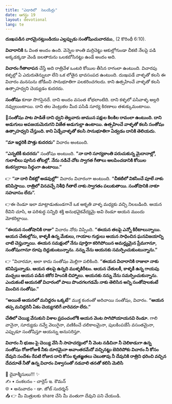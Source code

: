 ```yaml
---
title: "ఎడారిలో  సెలయేర్లు"
date: ఆగస్టు 19
layout: devotional
lang: te
---
```



**దుఃఖపడిన వారమైనట్లుండియు ఎల్లప్పుడు సంతోషించువారము**_ (2 కొరింథీ 6:10). 

**విచారానికి** ఓ వింత అందం ఉంది. వెన్నెల కాంతి మర్రిచెట్టు ఆకుల్లోగుండా చీకటి నేలపై పడి అక్కడక్కడా వెండి జలతారును ఒలకబోసినట్టు ఉండే అందం అది.

**విచారం గీతాలాపన** చేస్తే అది రాత్రివేళ ఒంటరి కోయిల తీసిన రాగంలా ఉంటుంది. విచారపు కళ్ళల్లో ఏ ఎదురుతెన్నులూ లేని ఒక లోతైన భావసంపద ఉంటుంది. దుఃఖపడే వాళ్ళతో కలసి ఈ విచారం మనసును జోడించి సానుభూతిగా పలకరించగలదు. కాని ఉత్సహించే వాళ్ళతో కలసి ఉత్సాహధ్వని చెయ్యడం కుదరదు. 

**సంతోషం** కూడా సొగసైనదే. దాని అందం వసంత శోభలాంటిది. దాని కళ్ళలో పసివాళ్ళ అల్లరి నవ్వులుంటాయి. దాని తల వెంట్రుకల మీద పసిడి సూర్య కిరణాలు తళుక్కుమంటాయి. 

**📖సంతోషం పాట పాడితే దాని ధ్వని తెల్లవారు జామున పక్షుల కిలకిల రావంలా ఉంటుంది. దాని అడుగులు అపజయమెరుగని విజేత అడుగుల్లా ఉంటాయి. ఉత్సహించే వాళ్ళతో కలసి సంతోషం ఉత్సాహధ్వని చేస్తుంది. కాని ఏడ్చేవాళ్ళతో కలసి సానుభూతిగా ఏడ్వడం దానికి తెలియదు.**

**“మా ఇద్దరికీ పొత్తు కుదరదు”** విచారం అంటుంది.

**“ఎన్నటికీ కుదరదు”** సంతోషం అంటుంది. **"నా దారి సూర్యకాంతి పరుచుకున్న మైదానాల్లో, గులాబీలు పూసిన తోటల్లో. నేను నడిచే చోట స్వాగత గీతాలు ఆలపించడానికి కోయిల కంఠస్వరాలు సిద్ధంగా ఉంటాయి.”**

👉 **“నా దారి చీకట్లో అడవుల్లో"** విచారం విచారంగా అంటుంది. **“చీకటిలో వికసించే పూలే నాకు కనిపిస్తాయి. రాత్రిలో వినవచ్చే నిశీధి గీతాలే నాకు స్వాగతం పలుకుతాయి. సంతోషానికి నాకూ సహవాసం లేదు”.**

👉ఈ రెండూ ఇలా మాట్లాడుతుండగానే ఒక ఆకృతి వాళ్ళ మధ్యకు వచ్చి నిలబడింది. ఆయన ఠీవిని చూసి, ఆ పరిశుద్ధ సన్నిధి శక్తి అనుభవైకవేద్యమై అవి రెండూ ఆయన ముందు మోకరిల్లాయి.

**“ఈయన సంతోషానికి రాజు”** విచారం నోరు విప్పింది. **“ఈయన తలపై ఎన్నో కిరీటాలున్నాయి. ఆయన చేతుల్లోను, కాళ్ళకీ ఉన్న మేకులు, గాయాల గుర్తులు ఆయన సాధించిన ఘనవిజయాన్ని చాటి చెప్తున్నాయి. ఈయన సమక్షంలో నేను పూర్తిగా కరిగిపోయిన అమర్త్యమైన ప్రేమగానూ, సంతోషంగానూ రూపు దిద్దుకుంటున్నాను. నన్ను నేను ఆయనకు సమర్పించుకుంటున్నాను.”**

👉 “విచారమా, అలా కాదు సంతోషం మెల్లిగా పలికింది. **“ఈయన విచారానికి రాజులా నాకు కనిపిస్తున్నాడు. ఆయన తలపై ఉన్నది ముళ్ళకిరీటం. ఆయన చేతులకీ, కాళ్ళకీ ఉన్న గాయపు మచ్చలు ఆయన పడిన కఠోర హింసకి చిహ్నాలు. ఆయనకు నన్ను నేను సమర్పించుకున్నాను. ఎందుకంటే ఆయనతో విచారంలో పాలు పొందగలగడమే నాకు తెలిసిన అన్ని సంతోషాలకంటే మించిన సంతోషం.”**

**“అయితే ఆయనలో మనిద్దరం ఒక్కటే”** ముక్త కంఠంతో అరిచాయి సంతోషం, విచారం. **“ఆయన తప్ప మనిద్దరినీ ఏకం చెయ్యగలిగే వారెవరూ లేరు.”**

**చేతిలో చెయ్యి వేసుకుని విశాల ప్రపంచంలోకి ఆయన వెంట సాగిపోయాయనవి రెండూ.** గాలి వానైనా, సూర్యుడు నవ్వే వెలుగైనా, వణికించే చలికాలమైనా, పులకింపజేసే వసంతమైనా, ఎప్పుడూ సంతోషిస్తూ ఆయన్ను అనుసరిస్తూ.

**విచారం నీ భుజం పై చెయ్యి వేసి నీ సాహచర్యంలో నీ వెంట నడిచినా నీ చెలికాడుగా ఉన్న సంతోషం రోజురోజుకీ నీకు దూరమైనా అవాంతరమేదో వచ్చినట్టు బెదిరిపోకు విచారం నీ కోసం దేవుని సందేశం రేపటి రోజున దాని కోసం కృతజ్ఞతలు చెబుతావు నీ దేవునికి రాత్రిని ధరించి వచ్చిన దేవదూతే నీతో ఉన్న విచారం విశ్వాసంతో నడవాలి తనతో కలిసి మెలిసి**

<div class="blessing">🙏 <span class="bless-text">దైవాశ్శీసులు!!!</span> ✨</div>

<div class="credit">✍️ <span class="credit-text">▪ సంకలనం - చార్లెస్ ఇ. కౌమన్</span></div>
<div class="credit">🌐 <span class="credit-text">▪ అనువాదం - డా. జోబ్ సుదర్శన్</span></div>


<div class="share">📤 👉 <span class="share-text">మీ మిత్రులకు share చేసి మీ వంతుగా దేవుని పని చేయండి.</span></div>
